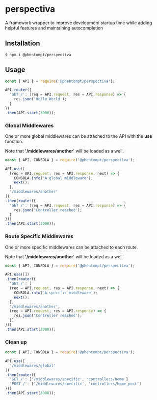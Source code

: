 # perspectiva

A framework wrapper to improve development startup time while adding helpful features and maintaining autocompletion

## Installation
```
$ npm i @phentompt/perspectiva
```

## Usage
```javascript
const { API } = require('@phentompt/perspectiva');

API.router({
  'GET /': (req = API.request, res = API.response) => {
    res.json('Hello World');
  }
})
.then(API.start(3000));
```

### Global Middlewares
One or more global middlewares can be attached to the API with the **use** function.

Note that **'/middlewares/another'** will be loaded as a well.

```javascript
const { API, CONSOLA } = require('@phentompt/perspectiva');

API.use([
  (req = API.request, res = API.response, next) => {
    CONSOLA.info('A global middleware');
    next();
  },
  '/middlewares/another'
])
.then(router({
  'GET /': (req = API.request, res = API.response) => {
    res.json('Controller reached');
  }
}))
.then(API.start(3000));
```

### Route Specific Middlewares
One or more specific middlewares can be attached to each route.

Note that **'/middlewares/another'** will be loaded as a well.

```javascript
const { API, CONSOLA } = require('@phentompt/perspectiva');

API.use([])
.then(router({
  'GET /': [
  (req = API.request, res = API.response, next) => {
    CONSOLA.info('A specific middleware');
    next();
  },
  '/middlewares/another',
  (req = API.request, res = API.response) => {
    res.json('Controller reached');
  }]
}))
.then(API.start(3000));
```

### Clean up
```javascript
const { API, CONSOLA } = require('@phentompt/perspectiva');

API.use([
  '/middlewares/global'
])
.then(router({
  'GET /': ['/middlewares/specific', 'controllers/home']
  'POST /': ['/middlewares/specific', 'controllers/home_post']
}))
.then(API.start(3000));
```
